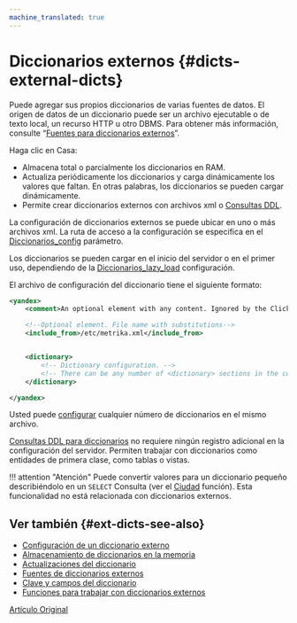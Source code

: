 ```yaml
---
machine_translated: true
---
```


# Diccionarios externos {#dicts-external-dicts}

Puede agregar sus propios diccionarios de varias fuentes de datos. El origen de datos de un diccionario puede ser un archivo ejecutable o de texto local, un recurso HTTP u otro DBMS. Para obtener más información, consulte “[Fuentes para diccionarios externos](external_dicts_dict_sources.md)”.

Haga clic en Casa:

-   Almacena total o parcialmente los diccionarios en RAM.
-   Actualiza periódicamente los diccionarios y carga dinámicamente los valores que faltan. En otras palabras, los diccionarios se pueden cargar dinámicamente.
-   Permite crear diccionarios externos con archivos xml o [Consultas DDL](../create.md#create-dictionary-query).

La configuración de diccionarios externos se puede ubicar en uno o más archivos xml. La ruta de acceso a la configuración se especifica en el [Diccionarios\_config](../../operations/server_settings/settings.md#server_settings-dictionaries_config) parámetro.

Los diccionarios se pueden cargar en el inicio del servidor o en el primer uso, dependiendo de la [Diccionarios\_lazy\_load](../../operations/server_settings/settings.md#server_settings-dictionaries_lazy_load) configuración.

El archivo de configuración del diccionario tiene el siguiente formato:

``` xml
<yandex>
    <comment>An optional element with any content. Ignored by the ClickHouse server.</comment>

    <!--Optional element. File name with substitutions-->
    <include_from>/etc/metrika.xml</include_from>


    <dictionary>
        <!-- Dictionary configuration. -->
        <!-- There can be any number of <dictionary> sections in the configuration file. -->
    </dictionary>

</yandex>
```

Usted puede [configurar](external_dicts_dict.md) cualquier número de diccionarios en el mismo archivo.

[Consultas DDL para diccionarios](../create.md#create-dictionary-query) no requiere ningún registro adicional en la configuración del servidor. Permiten trabajar con diccionarios como entidades de primera clase, como tablas o vistas.

!!! attention "Atención"
    Puede convertir valores para un diccionario pequeño describiéndolo en un `SELECT` Consulta (ver el [Ciudad](../functions/other_functions.md) función). Esta funcionalidad no está relacionada con diccionarios externos.

## Ver también {#ext-dicts-see-also}

-   [Configuración de un diccionario externo](external_dicts_dict.md)
-   [Almacenamiento de diccionarios en la memoria](external_dicts_dict_layout.md)
-   [Actualizaciones del diccionario](external_dicts_dict_lifetime.md)
-   [Fuentes de diccionarios externos](external_dicts_dict_sources.md)
-   [Clave y campos del diccionario](external_dicts_dict_structure.md)
-   [Funciones para trabajar con diccionarios externos](../functions/ext_dict_functions.md)

[Artículo Original](https://clickhouse.tech/docs/es/query_language/dicts/external_dicts/) <!--hide-->
